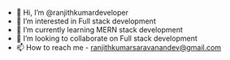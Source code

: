 - 👋 Hi, I’m @ranjithkumardeveloper
- 👀 I’m interested in Full stack development
- 🌱 I’m currently learning MERN stack development
- 💞️ I’m looking to collaborate on Full stack development
- 📫 How to reach me  - ranjithkumarsaravanandev@gmail.com

<!---
ranjithkumardeveloper/ranjithkumardeveloper is a ✨ special ✨ repository because its `README.md` (this file) appears on your GitHub profile.
You can click the Preview link to take a look at your changes.
--->
